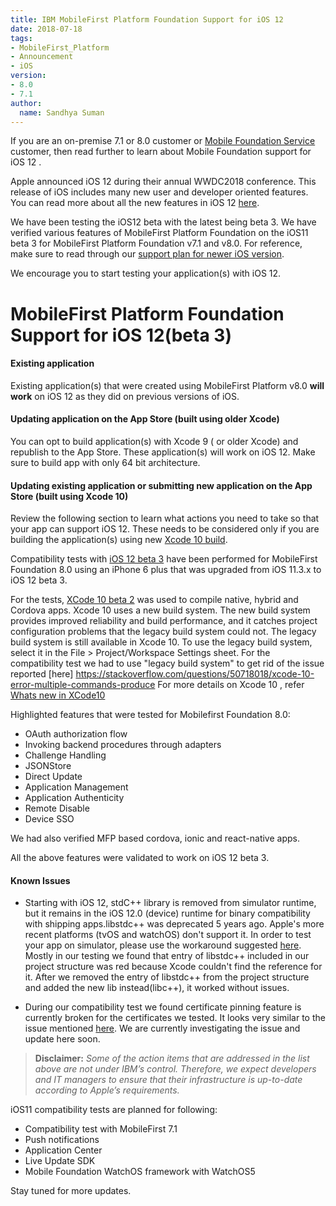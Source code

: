 ```yaml
---
title: IBM MobileFirst Platform Foundation Support for iOS 12
date: 2018-07-18
tags:
- MobileFirst_Platform
- Announcement
- iOS
version:
- 8.0
- 7.1
author:
  name: Sandhya Suman
---
```


If you are an on-premise 7.1 or 8.0 customer or [Mobile Foundation Service](https://console.bluemix.net/catalog/services/mobile-foundation) customer, then read further to learn about  Mobile Foundation support for iOS 12 .

Apple announced iOS 12 during their annual WWDC2018 conference. This release of iOS includes many new user and developer oriented features. You can read more about all the new features in iOS 12 [here](https://developer.apple.com/ios/whats-new/).

We have been testing the iOS12 beta with the latest being beta 3. We have verified various features of MobileFirst Platform Foundation on the iOS11 beta 3 for MobileFirst Platform Foundation v7.1 and v8.0. For reference, make sure to read through our [support plan for newer iOS version](https://mobilefirstplatform.ibmcloud.com/blog/2017/01/11/support-plan-for-next-android-ios-mobile-os/).

We encourage you to start testing your application(s) with iOS 12.

# MobileFirst Platform Foundation Support for iOS 12(beta 3)

#### Existing application
Existing application(s) that were created using MobileFirst Platform v8.0 **will work** on iOS 12 as they did on previous versions of iOS.

#### Updating application on the App Store (built using older Xcode)
You can opt to build application(s) with Xcode 9 ( or older Xcode) and republish to the App Store. These application(s) will work on iOS 12. Make sure to build app with only 64 bit architecture.

#### Updating existing application or submitting new application on the App Store (built using Xcode 10)
Review the following section to learn what actions you need to take so that your app can support iOS 12. These needs to be considered only if you are building the application(s) using new [Xcode 10 build](https://developer.apple.com/download).

Compatibility tests with [iOS 12 beta 3](https://developer.apple.com/download) have been performed for MobileFirst Foundation 8.0 using an iPhone 6 plus that was upgraded from iOS 11.3.x to iOS 12 beta 3.

For the tests, [XCode 10 beta 2](https://developer.apple.com/download) was used to compile native, hybrid and Cordova apps. Xcode 10 uses a new build system. The new build system provides improved reliability and build performance, and it catches project configuration problems that the legacy build system could not.
The legacy build system is still available in Xcode 10. To use the legacy build system, select it in the File > Project/Workspace Settings sheet.
For the compatibility test we had to use "legacy build system" to get rid of the issue reported [here] https://stackoverflow.com/questions/50718018/xcode-10-error-multiple-commands-produce
For more details on Xcode 10 , refer [Whats new in XCode10](https://developer.apple.com/xcode/whats-new/)  

Highlighted features that were tested for Mobilefirst Foundation 8.0:

* OAuth authorization flow
* Invoking backend procedures through adapters
* Challenge Handling
* JSONStore
* Direct Update
* Application Management
* Application Authenticity
* Remote Disable
* Device SSO

We had also verified MFP based cordova, ionic and react-native apps.

All the above features were validated to work on iOS 12 beta 3.  

#### Known Issues
* Starting with iOS 12, stdC++ library is removed from simulator runtime, but it remains in the iOS 12.0 (device) runtime for binary compatibility with shipping apps.libstdc++ was deprecated 5 years ago. Apple's more recent platforms (tvOS and watchOS) don't support it.
In order to test your app on simulator, please use the workaround suggested [here](https://stackoverflow.com/questions/50694822/xcode-10-ios-12-does-not-contain-libstdc6-0-9).
Mostly in our testing we found that entry of libstdc++ included in our project structure  was red because Xcode couldn't find the reference for it. After we removed the entry of libstdc++ from the project structure and added the new lib instead(libc++), it worked without issues.

* During our compatibility test we found certificate pinning feature is currently broken for the certificates we tested. It looks very similar to the issue mentioned [here](https://github.com/AFNetworking/AFNetworking/issues/4229). We are currently investigating the issue and update here soon.


> **Disclaimer:** *Some of the action items that are addressed in the list above are not under IBM’s control. Therefore, we expect developers and IT managers to ensure that their infrastructure is up-to-date according to Apple’s requirements.*

iOS11 compatibility tests are planned for following:

* Compatibility test with MobileFirst 7.1
* Push notifications
* Application Center
* Live Update SDK
* Mobile Foundation WatchOS framework with WatchOS5


Stay tuned for more updates.
